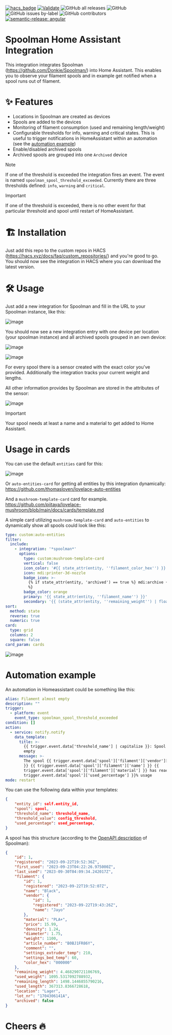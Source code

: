 
[![hacs_badge](https://img.shields.io/badge/HACS-Custom-41BDF5.svg)](https://github.com/hacs/integration)
[![Validate](https://github.com/Disane87/spoolman-homeassistant/actions/workflows/validate.yml/badge.svg)](https://github.com/Disane87/spoolman-homeassistant/actions/workflows/validate.yml)
![GitHub all releases](https://img.shields.io/github/downloads/Disane87/spoolman-homeassistant/total)
![GitHub](https://img.shields.io/github/license/Disane87/spoolman-homeassistant)
![GitHub issues by-label](https://img.shields.io/github/issues/Disane87/spoolman-homeassistant/bug?color=red)
![GitHub contributors](https://img.shields.io/github/contributors/Disane87/spoolman-homeassistant)
[![semantic-release: angular](https://img.shields.io/badge/semantic--release-conventionalcommits-e10079?logo=semantic-release)](https://github.com/semantic-release/semantic-release)


# Spoolman Home Assistant Integration

This integration integrates Spoolman (https://github.com/Donkie/Spoolman/) into Home Assistant. This enables you to observe your filament spools and in example get notified when a spool runs out of filament.

# ✨ Features
- Locations in Spoolman are created as devices
- Spools are added to the devices
- Monitoring of filament consumption (used and remaining length/weight)
- Configurable thresholds for info, warning and critical states. This is useful to trigger notifications in HomeAssistant within an automation (see the [automation example](#automation-example))
- Enable/disabled archived spools
- Archived spools are grouped into one `Archived` device

> [!NOTE]
> If one of the threshold is exceeded the integration fires an event. The event is named `spoolman_spool_threshold_exceeded`. Currently there are three thresholds defined: `info`, `warning` and `critical`.


> [!IMPORTANT]
> If one of the threshold is exceeded, there is no other event for that particular threshold and spool until restart of HomeAssistant.

# 🏗️ Installation
Just add this repo to the custom repos in HACS (https://hacs.xyz/docs/faq/custom_repositories/) and you're good to go. You should now see the integration in HACS where you can download the latest version.

# 🛠️ Usage
Just add a new integration for Spoolman and fill in the URL to your Spoolman instance, like this:

![image](resources/images/spoolman-integration-config.png?raw=true)

You should now see a new integration entry with one device per location (your spoolman instance) and all archived spools grouped in an own device:

![image](resources/images/spoolman-integration-devices.png?raw=true)

![image](resources/images/spoolman-integration-hass.png?raw=true)

For every spool there is a sensor created with the exact color you've provided. Additionally the integration tracks your current weight and lengths.

All other information provides by Spoolman are stored in the attributes of the sensor:

![image](resources/images/spoolman-integration-sensor.png?raw=true)

> [!IMPORTANT]
> Your spool needs at least a name and a material to get added to Home Assistant.

# Usage in cards
You can use the default `entities` card for this:

![image](./docs/entity-card.png)

Or `auto-entities-card` for getting all entities by this integration dynamically:
https://github.com/thomasloven/lovelace-auto-entities

And a `mushroom-template-card` card for example.
https://github.com/piitaya/lovelace-mushroom/blob/main/docs/cards/template.md

A simple card utilizing `mushroom-template-card` and `auto-entities` to dynamically show all spools could look like this:
```yaml
type: custom:auto-entities
filter:
  include:
    - integration: '*spoolman*'
      options:
        type: custom:mushroom-template-card
        vertical: false
        icon_color: '#{{ state_attr(entity, ''filament_color_hex'') }}'
        icon: mdi:printer-3d-nozzle
        badge_icon: >-
          {% if state_attr(entity, 'archived') == true %} mdi:archive {% endif
          %}
        badge_color: orange
        primary: '{{ state_attr(entity, ''filament_name'') }}'
        secondary: '{{ (state_attr(entity, ''remaining_weight'') | float)  | round(2) }} g'
sort:
  method: state
  reverse: true
  numeric: true
card:
  type: grid
  columns: 2
  square: false
card_param: cards


```

![image](./docs/auto-entities.png)

# Automation example
An automation in Homeassistant could be something like this:
```yaml
alias: Filament almost empty
description: ""
trigger:
  - platform: event
    event_type: spoolman_spool_threshold_exceeded
condition: []
action:
  - service: notify.notify
    data_template:
      title: >-
        {{ trigger.event.data['threshold_name'] | capitalize }}: Spool almost
        empty
      message: >-
        The spool {{ trigger.event.data['spool']['filament']['vendor']['name']
        }} {{ trigger.event.data['spool']['filament']['name'] }} {{
        trigger.event.data['spool']['filament']['material'] }} has reached {{
        trigger.event.data['spool']['used_percentage'] }}% usage
mode: restart

```

You can use the following data within your templates:
```json
{
    "entity_id": self.entity_id,
    "spool": spool,
    "threshold_name": threshold_name,
    "threshold_value": config_threshold,
    "used_percentage": used_percentage,
}
```

A spool has this structure (according to the [OpenAPI description](https://donkie.github.io/Spoolman/) of Spoolman):

```json
{
    "id": 1,
    "registered": "2023-09-22T19:52:36Z",
    "first_used": "2023-09-23T04:22:26.975000Z",
    "last_used": "2023-09-30T04:09:34.242017Z",
    "filament": {
        "id": 1,
        "registered": "2023-09-22T19:52:07Z",
        "name": "Black",
        "vendor": {
            "id": 1,
            "registered": "2023-09-22T19:43:26Z",
            "name": "Jayo"
        },
        "material": "PLA+",
        "price": 15.99,
        "density": 1.24,
        "diameter": 1.75,
        "weight": 1100,
        "article_number": "B0BJ1FR86Y",
        "comment": "",
        "settings_extruder_temp": 210,
        "settings_bed_temp": 60,
        "color_hex": "000000"
    },
    "remaining_weight": 4.468290721106769,
    "used_weight": 1095.5317092788932,
    "remaining_length": 1498.1446855790216,
    "used_length": 367313.8366728618,
    "location": "Lager",
    "lot_nr": "1704306141A",
    "archived": false
}
```

# Cheers 🔥
